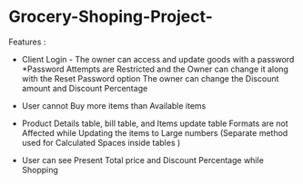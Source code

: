 # Grocery-Shoping-Project-

Features :

* Client Login - The owner can access and update goods with a password
*Password Attempts are Restricted and the Owner can change it along with the Reset Password option
The owner can change the Discount amount and Discount Percentage


* User cannot Buy more items than Available items

* Product Details table, bill table, and Items update table Formats are not Affected while Updating the items to Large numbers (Separate method used for Calculated Spaces inside tables )

* User can see Present Total price and Discount Percentage while Shopping
